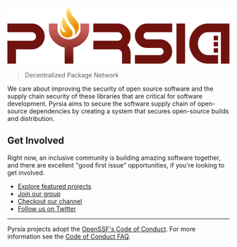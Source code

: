 ![Pyrsia](/images/logo-color.svg)

> Decentralized Package Network

We care about improving the security of open source software and the supply chain security of these libraries that are critical for software development.
Pyrsia aims to secure the software supply chain of open-source dependencies by creating a system that secures open-source builds and distribution.

## Get Involved

Right now, an inclusive community is building amazing software together, and there are excellent "good first issue" opportunities, if you're looking to get involved.

* [Explore featured projects](https://github.com/orgs/pyrsia/repositories)
* [Join our group](https://groups.google.com/g/pyrsia)
* [Checkout our channel](https://www.youtube.com/channel/UClPQKloIElvJk7EdSST3W5g)
* [Follow us on Twitter](https://twitter.com/PyrsiaOSS)

----

Pyrsia projects adopt the [OpenSSF's Code of Conduct](https://openssf.org/community/code-of-conduct/).
For more information see the [Code of Conduct FAQ](https://www.contributor-covenant.org/faq/).
